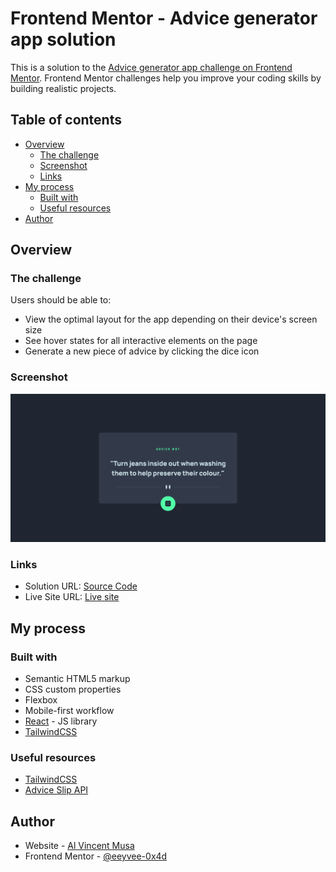 # Frontend Mentor - Advice generator app solution

This is a solution to the [Advice generator app challenge on Frontend Mentor](https://www.frontendmentor.io/challenges/advice-generator-app-QdUG-13db). Frontend Mentor challenges help you improve your coding skills by building realistic projects.

## Table of contents

- [Overview](#overview)
  - [The challenge](#the-challenge)
  - [Screenshot](#screenshot)
  - [Links](#links)
- [My process](#my-process)
  - [Built with](#built-with)
  - [Useful resources](#useful-resources)
- [Author](#author)

## Overview

### The challenge

Users should be able to:

- View the optimal layout for the app depending on their device's screen size
- See hover states for all interactive elements on the page
- Generate a new piece of advice by clicking the dice icon

### Screenshot

![](./screenshot.png)

### Links

- Solution URL: [Source Code](https://github.com/eeyvee-0x4d/fmentor-advice-generator)
- Live Site URL: [Live site](https://fmentor-advice-generator.netlify.app)

## My process

### Built with

- Semantic HTML5 markup
- CSS custom properties
- Flexbox
- Mobile-first workflow
- [React](https://reactjs.org/) - JS library
- [TailwindCSS](https://tailwindcss.com/)

### Useful resources

- [TailwindCSS](https://www.tailwindcss.com)
- [Advice Slip API](https://api.adviceslip.com/)

## Author

- Website - [Al Vincent Musa](https://eeyvee-0x4d.github.io/portfolio/)
- Frontend Mentor - [@eeyvee-0x4d](https://www.frontendmentor.io/profile/eeyvee-0x4d)
